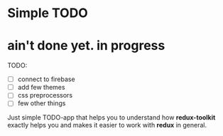 # Simple TODO

# ain't done yet. in progress

TODO:

- [ ] connect to firebase
- [ ] add few themes
- [ ] css preprocessors
- [ ] few other things

Just simple TODO-app that helps you to understand how **redux-toolkit** exactly helps you and makes it easier to work with **redux** in general.
